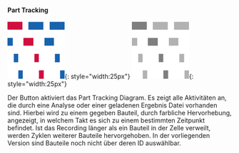 #### Part Tracking

![](docs/RFSCOUT/20.13.19/de/Bilder/Ablaufdiagramm.db400b3b.svg){: style="width:25px"}
![](docs/RFSCOUT/20.13.19/de/Bilder/Ablaufdiagramm_inaktiv.eddc2374.svg){: style="width:25px"}

Der Button aktiviert das Part Tracking Diagram. Es zeigt alle Aktivitäten an, die durch eine Analyse oder einer geladenen Ergebnis Datei vorhanden sind. Hierbei wird zu einem gegeben Bauteil, durch farbliche Hervorhebung, angezeigt, in welchem Takt es sich zu einem bestimmten Zeitpunkt befindet. Ist das Recording länger als ein Bauteil in der Zelle verweilt, werden Zyklen weiterer Bauteile hervorgehoben. In der vorliegenden Version sind Bauteile noch nicht über deren ID auswählbar.

